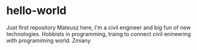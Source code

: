 # hello-world
Just first repository
Mateusz here, I'm a civil engineer and big fun of new technologies. Hobbists in programming, traing to connect civil enineering with programiming world. Zmiany
